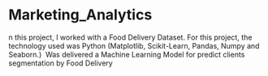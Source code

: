 # Marketing_Analytics
n this project, I worked with a Food Delivery Dataset. For this project, the technology used was Python (Matplotlib, Scikit-Learn, Pandas, Numpy and Seaborn.)  ​  Was delivered a Machine Learning Model for predict clients segmentation by Food Delivery​
